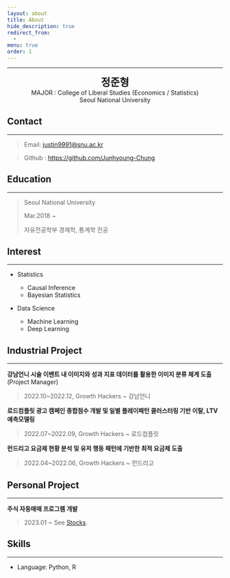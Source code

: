 ```yaml
---
layout: about
title: About
hide_description: true
redirect_from:
  -
menu: true
order: 1
---
```


<!--author-->

* * *
<center>
<span style='font-size:170%;font-weight:bold'>
정준형
</span>
</center>

<center>MAJOR : College of Liberal Studies (Economics / Statistics)</center>

<center>Seoul National University</center>

## Contact
---
> Email: justin9991@snu.ac.kr

> Github : <a href='https://github.com/Junhyoung-Chung'>https://github.com/Junhyoung-Chung</a>

## Education
---
> Seoul National University
>
> Mar.2018 ~
>
> 자유전공학부 경제학, 통계학 전공

## Interest
---
* Statistics
  * Causal Inference
  * Bayesian Statistics
  
* Data Science
  * Machine Learning
  * Deep Learning

## Industrial Project
---
__강남언니 시술 이벤트 내 이미지와 성과 지표 데이터를 활용한 이미지 분류 체계 도출__ (Project Manager)

> 2022.10~2022.12, Growth Hackers ~ 강남언니

__로드컴플릿 광고 캠페인 종합점수 개발 및 일별 플레이패턴 클러스터링 기반 이탈, LTV 예측모델링__

> 2022.07~2022.09, Growth Hackers ~ 로드컴플릿

__런드리고 요금제 현황 분석 및 유저 행동 패턴에 기반한 최적 요금제 도출__

> 2022.04~2022.06, Growth Hackers ~ 런드리고

## Personal Project
---
__주식 자동매매 프로그램 개발__

> 2023.01 ~ See <a href='https://junhyoung-chung.github.io/stocks/'>Stocks</a>.

## Skills
---
* Language: Python, R

